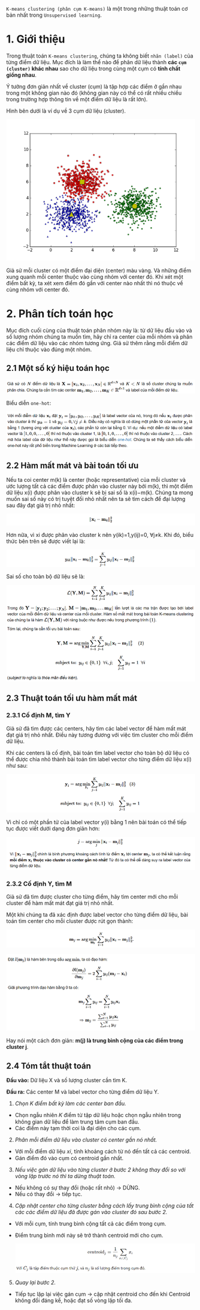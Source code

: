 `K-means clustering (phân cụm K-means)` là một trong những thuật toán cơ bản nhất trong `Unsupervised learning`.

# 1. Giới thiệu
Trong thuật toán `K-means clustering`, chúng ta không biết `nhãn (label)` của từng điểm dữ liệu. Mục đích là làm thể nào để phân dữ liệu thành **các `cụm (cluster)` khác nhau** sao cho dữ liệu trong cùng một cụm có **tính chất giống nhau**.

Ý tưởng đơn giản nhất về cluster (cụm) là tập hợp các điểm ở gần nhau trong một không gian nào đó (không gian này có thể có rất nhiều chiều trong trường hợp thông tin về một điểm dữ liệu là rất lớn).

Hình bên dưới là ví dụ về 3 cụm dữ liệu (cluster).

![](../imgs/34.png)

Giả sử mỗi cluster có một điểm đại diện (center) màu vàng. Và những điểm xung quanh mỗi center thuộc vào cùng nhóm với center đó. Khi xét một điểm bất kỳ, ta xét xem điểm đó gần với center nào nhất thì nó thuộc về cùng nhóm với center đó.


# 2. Phân tích toán học
Mục đích cuối cùng của thuật toán phân nhóm này là: từ dữ liệu đầu vào và số lượng nhóm chúng ta muốn tìm, hãy chỉ ra center của mỗi nhóm và phân các điểm dữ liệu vào các nhóm tương ứng. Giả sử thêm rằng mỗi điểm dữ liệu chỉ thuộc vào đúng một nhóm.
## 2.1 Một số ký hiệu toán học
![](../imgs/17.png)

Biểu diễn `one-hot`:

![](../imgs/35.png)

## 2.2 Hàm mất mát và bài toán tối ưu
Nếu ta coi center m(k) là center (hoặc representative) của mỗi cluster và ước lượng tất cả các điểm được phân vào cluster này bởi m(k), thì một điểm dữ liệu x(i) được phân vào cluster k sẽ bị sai số là x(i)−m(k). Chúng ta mong muốn sai số này có trị tuyệt đối nhỏ nhất nên ta sẽ tìm cách để đại lượng sau đây đạt giá trị nhỏ nhất:

![](../imgs/36.png)

Hơn nữa, vì xi được phân vào cluster k nên y(ik)=1,y(ij)=0, ∀j≠k. Khi đó, biểu thức bên trên sẽ được viết lại là:

![](../imgs/39.png)

Sai số cho toàn bộ dữ liệu sẽ là:

![](../imgs/38.png)
## 2.3 Thuật toán tối ưu hàm mất mát
### 2.3.1 Cố định M, tìm Y
Giả sử đã tìm được các centers, hãy tìm các label vector để hàm mất mát đạt giá trị nhỏ nhất. Điều này tương đương với việc tìm cluster cho mỗi điểm dữ liệu.

Khi các centers là cố định, bài toán tìm label vector cho toàn bộ dữ liệu có thể được chia nhỏ thành bài toán tìm label vector cho từng điểm dữ liệu 
x(i) như sau:

![](../imgs/40.png)

Vì chỉ có một phần tử của label vector y(i) bằng 1 nên bài toán có thể tiếp tục được viết dưới dạng đơn giản hơn:

![](../imgs/41.png)
### 2.3.2 Cố định Y, tìm M
Giả sử đã tìm được cluster cho từng điểm, hãy tìm center mới cho mỗi cluster để hàm mất mát đạt giá trị nhỏ nhất.

Một khi chúng ta đã xác định được label vector cho từng điểm dữ liệu, bài toán tìm center cho mỗi cluster được rút gọn thành:

![](../imgs/42.png)

![](../imgs/43.png)

Hay nói một cách đơn giản: **m(j) là trung bình cộng của các điểm trong cluster j**.
## 2.4 Tóm tắt thuật toán
**Đầu vào:** Dữ liệu X và số lượng cluster cần tìm K.

**Đầu ra:** Các center M và label vector cho từng điểm dữ liệu Y.

1. *Chọn K điểm bất kỳ làm các center ban đầu.*
- Chọn ngẫu nhiên 𝐾 điểm từ tập dữ liệu hoặc chọn ngẫu nhiên trong không gian dữ liệu để làm trung tâm cụm ban đầu.
- Các điểm này tạm thời coi là đại diện cho các cụm.

2. *Phân mỗi điểm dữ liệu vào cluster có center gần nó nhất.*
- Với mỗi điểm dữ liệu 𝑥𝑖, tính khoảng cách từ nó đến tất cả các centroid.
- Gán điểm đó vào cụm có centroid gần nhất.
 
3. *Nếu việc gán dữ liệu vào từng cluster ở bước 2 không thay đổi so với vòng lặp trước nó thì ta dừng thuật toán.*
- Nếu không có sự thay đổi (hoặc rất nhỏ) → DỪNG.
- Nếu có thay đổi → tiếp tục.

4. *Cập nhật center cho từng cluster bằng cách lấy trung bình cộng của tất các các điểm dữ liệu đã được gán vào cluster đó sau bước 2.*
- Với mỗi cụm, tính trung bình cộng tất cả các điểm trong cụm.
- Điểm trung bình mới này sẽ trở thành centroid mới cho cụm.

   ![](../imgs/16.png)

5. *Quay lại bước 2.*
- Tiếp tục lặp lại việc gán cụm → cập nhật centroid cho đến khi Centroid không đổi đáng kể, hoặc đạt số vòng lặp tối đa.

